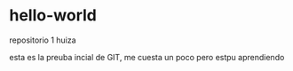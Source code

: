 # hello-world
repositorio 1 huiza

esta es la preuba incial de GIT, me cuesta un poco pero estpu aprendiendo 
